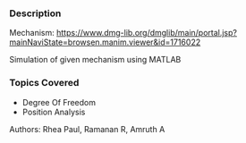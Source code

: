 ### Description
Mechanism:
https://www.dmg-lib.org/dmglib/main/portal.jsp?mainNaviState=browsen.manim.viewer&id=1716022

Simulation of given mechanism using MATLAB

### Topics Covered
- Degree Of Freedom
- Position Analysis

Authors: Rhea Paul, Ramanan R, Amruth A
